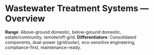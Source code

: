 # Wastewater Treatment Systems — Overview

**Range**: Above-ground domestic, below-ground domestic, estate/community, remote/off-grid.
**Differentiators**: Consolidated components, dual-power (grid/solar), eco-sensitive engineering, compliance-first, maintenance-ready.
